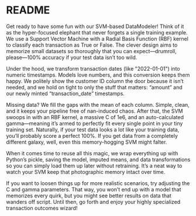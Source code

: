 # README

Get ready to have some fun with our SVM-based DataModeler! Think of it as the hyper-focused elephant that never forgets a single training example. We use a Support Vector Machine with a Radial Basis Function (RBF) kernel to classify each transaction as True or False. The clever design aims to memorize small datasets so thoroughly that you can expect—drumroll, please—100% accuracy if your test data isn’t too wild.

Under the hood, we transform transaction dates (like "2022-01-01") into numeric timestamps. Models love numbers, and this conversion keeps them happy. We politely show the customer ID column the door because it isn’t needed, and we hold on tight to only the stuff that matters: “amount” and our newly minted “transaction_date” timestamps.

Missing data? We fill the gaps with the mean of each column. Simple, clean, and it keeps your pipeline free of nan-induced chaos. After that, the SVM swoops in with an RBF kernel, a massive C of 1e6, and an auto-calculated gamma—meaning it’s armed to perfectly fit every single point in your tiny training set. Naturally, if your test data looks a lot like your training data, you’ll probably score a perfect 100%. If you get data from a completely different galaxy, well, even this memory-hogging SVM might falter.

When it comes time to reuse all this magic, we wrap everything up with Python’s pickle, saving the model, imputed means, and data transformations so you can simply load them up later without retraining. It’s a neat way to watch your SVM keep that photographic memory intact over time.

If you want to loosen things up for more realistic scenarios, try adjusting the C and gamma parameters. That way, you won’t end up with a model that memorizes every quirk, but you might see better results on data that wanders off script. Until then, go forth and enjoy your highly specialized transaction outcomes wizard!